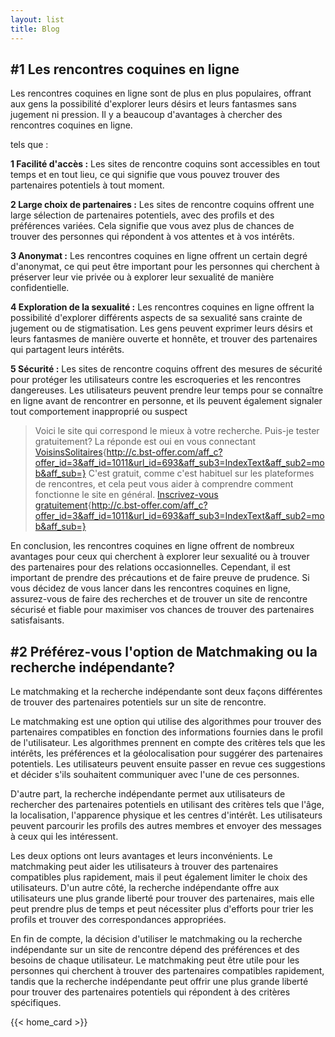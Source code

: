 ```yaml
---
layout: list
title: Blog
---
```


## #1 Les rencontres coquines en ligne

Les rencontres coquines en ligne sont de plus en plus populaires, offrant aux gens la possibilité d'explorer leurs désirs et leurs fantasmes sans jugement ni pression. Il y a beaucoup d'avantages à chercher des rencontres coquines en ligne.

tels que :

**1 Facilité d'accès :** Les sites de rencontre coquins sont accessibles en tout temps et en tout lieu, ce qui signifie que vous pouvez trouver des partenaires potentiels à tout moment.

**2 Large choix de partenaires :** Les sites de rencontre coquins offrent une large sélection de partenaires potentiels, avec des profils et des préférences variées. Cela signifie que vous avez plus de chances de trouver des personnes qui répondent à vos attentes et à vos intérêts.

**3 Anonymat :** Les rencontres coquines en ligne offrent un certain degré d'anonymat, ce qui peut être important pour les personnes qui cherchent à préserver leur vie privée ou à explorer leur sexualité de manière confidentielle.

**4 Exploration de la sexualité :** Les rencontres coquines en ligne offrent la possibilité d'explorer différents aspects de sa sexualité sans crainte de jugement ou de stigmatisation. Les gens peuvent exprimer leurs désirs et leurs fantasmes de manière ouverte et honnête, et trouver des partenaires qui partagent leurs intérêts.

**5 Sécurité :** Les sites de rencontre coquins offrent des mesures de sécurité pour protéger les utilisateurs contre les escroqueries et les rencontres dangereuses. Les utilisateurs peuvent prendre leur temps pour se connaître en ligne avant de rencontrer en personne, et ils peuvent également signaler tout comportement inapproprié ou suspect



> Voici le site qui correspond le mieux à votre recherche. Puis-je tester gratuitement? La réponde est oui en vous connectant [VoisinsSolitaires](http://c.bst-offer.com/aff_c?offer_id=3&aff_id=1011&url_id=693&aff_sub3=IndexText&aff_sub2=web&aff_sub=){http://c.bst-offer.com/aff_c?offer_id=3&aff_id=1011&url_id=693&aff_sub3=IndexText&aff_sub2=mob&aff_sub=} C'est gratuit, comme c'est habituel sur les plateformes de rencontres, et cela peut vous aider à comprendre comment fonctionne le site en général. [Inscrivez-vous gratuitement](http://c.bst-offer.com/aff_c?offer_id=3&aff_id=1011&url_id=693&aff_sub3=IndexText&aff_sub2=web&aff_sub=){http://c.bst-offer.com/aff_c?offer_id=3&aff_id=1011&url_id=693&aff_sub3=IndexText&aff_sub2=mob&aff_sub=}

En conclusion, les rencontres coquines en ligne offrent de nombreux avantages pour ceux qui cherchent à explorer leur sexualité ou à trouver des partenaires pour des relations occasionnelles. Cependant, il est important de prendre des précautions et de faire preuve de prudence. Si vous décidez de vous lancer dans les rencontres coquines en ligne, assurez-vous de faire des recherches et de trouver un site de rencontre sécurisé et fiable pour maximiser vos chances de trouver des partenaires satisfaisants.

## #2 Préférez-vous l'option de Matchmaking ou la recherche indépendante?

Le matchmaking et la recherche indépendante sont deux façons différentes de trouver des partenaires potentiels sur un site de rencontre.

Le matchmaking est une option qui utilise des algorithmes pour trouver des partenaires compatibles en fonction des informations fournies dans le profil de l'utilisateur. Les algorithmes prennent en compte des critères tels que les intérêts, les préférences et la géolocalisation pour suggérer des partenaires potentiels. Les utilisateurs peuvent ensuite passer en revue ces suggestions et décider s'ils souhaitent communiquer avec l'une de ces personnes.

D'autre part, la recherche indépendante permet aux utilisateurs de rechercher des partenaires potentiels en utilisant des critères tels que l'âge, la localisation, l'apparence physique et les centres d'intérêt. Les utilisateurs peuvent parcourir les profils des autres membres et envoyer des messages à ceux qui les intéressent.

Les deux options ont leurs avantages et leurs inconvénients. Le matchmaking peut aider les utilisateurs à trouver des partenaires compatibles plus rapidement, mais il peut également limiter le choix des utilisateurs. D'un autre côté, la recherche indépendante offre aux utilisateurs une plus grande liberté pour trouver des partenaires, mais elle peut prendre plus de temps et peut nécessiter plus d'efforts pour trier les profils et trouver des correspondances appropriées.

En fin de compte, la décision d'utiliser le matchmaking ou la recherche indépendante sur un site de rencontre dépend des préférences et des besoins de chaque utilisateur. Le matchmaking peut être utile pour les personnes qui cherchent à trouver des partenaires compatibles rapidement, tandis que la recherche indépendante peut offrir une plus grande liberté pour trouver des partenaires potentiels qui répondent à des critères spécifiques.

{{< home_card >}}